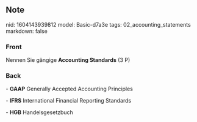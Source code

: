 ## Note
nid: 1604143939812
model: Basic-d7a3e
tags: 02_accounting_statements
markdown: false

### Front
<p>Nennen Sie gängige <b>Accounting Standards</b> (3 P)

### Back
<p>- <b>GAAP</b> Generally Accepted Accounting Principles
<p>- <b>IFRS</b> International Financial Reporting Standards
<p>- <b>HGB</b> Handelsgesetzbuch
